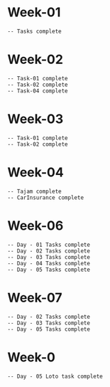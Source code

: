 # Week-01 
    -- Tasks complete
# Week-02
    -- Task-01 complete
    -- Task-02 complete
    -- Task-04 complete
# Week-03
    -- Task-01 complete
    -- Task-02 complete
# Week-04
    -- Tajam complete
    -- CarInsurance complete
# Week-06
    -- Day - 01 Tasks complete
    -- Day - 02 Tasks complete
    -- Day - 03 Tasks complete
    -- Day - 04 Tasks complete
    -- Day - 05 Tasks complete
# Week-07
    -- Day - 02 Tasks complete
    -- Day - 03 Tasks complete
    -- Day - 05 Tasks complete
# Week-0
    -- Day - 05 Loto task complete
